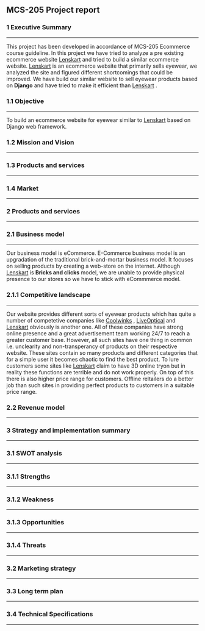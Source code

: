 
## **MCS-205 Project report**



### 1 **Executive Summary**

------

This project has been developed in accordance of MCS-205 Ecommerce course guideline. In this project we have tried to analyze a pre existing ecommerce website [Lenskart](lenskart.com) and tried to build a similar ecommerce website. [Lenskart](lenskart.com) is an ecommerce website that primarily sells eyewear, we analyzed the site and figured different shortcomings that could be improved. We have build our similar website to sell eyewear products based on **Django** and have tried to make it efficient than [Lenskart](lenskart.com) .    

### 1.1 **Objective** 
------



To build an ecommerce website for eyewear similar to [Lenskart](lenskart.com) based on Django web framework.






### 1.2 **Mission and Vision**

------







### 1.3 **Products and services** 

------











### 1.4 **Market** 

------















### 2 **Products and services**

------











### 2.1 **Business model** 

------
Our business model is eCommerce. E-Commerce business model is an upgradation of the traditional brick-and-mortar business model. It focuses on selling products by creating a web-store on the internet. Although [Lenskart](lenskart.com) is **Bricks and clicks** model, we are unable to provide physical presence to our stores so we have to stick with eCommmerce model. 












### 2.1.1 **Competitive landscape**

------
Our website provides different sorts of eyewear products which has quite a number of competetive companies like [Coolwinks](coolwinks.com) , [LiveOptical](liveoptical.com) and [Lenskart](lenskart.com) obviously is another one. All of these companies have strong online presence and a great advertisement team working 24/7 to reach a greater customer base. However, all such sites have one thing in common i.e. unclearity and non-transperancy of products on their respective website. These sites contain so many products and different categories that for a simple user it becomes chaotic to find the best product. To lure customers some sites like [Lenskart](lenskart.com) claim to have 3D online tryon but in reality these functions are terrible and do not work properly. On top of this there is also higher price range for customers. Offline reltailers do a better job than such sites in providing perfect  products to customers in a suitable price range.    














### 2.2 **Revenue model**

------















### 3 **Strategy and implementation summary**

------









### 3.1 **SWOT analysis**

------









### 3.1.1 **Strengths**

------







### 3.1.2 **Weakness**

------







### 3.1.3 **Opportunities** 

------







### 3.1.4 **Threats**

------







### 3.2 **Marketing strategy**

------











### 3.3 **Long term plan**

------













### 3.4 **Technical** **Specifications**

------


